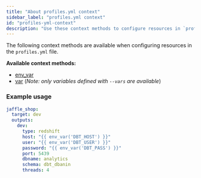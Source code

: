 ```yaml
---
title: "About profiles.yml context"
sidebar_label: "profiles.yml context"
id: "profiles-yml-context"
description: "Use these context methods to configure resources in `profiles.yml` file."
---
```


The following context methods are available when configuring
resources in the `profiles.yml` file.

**Available context methods:**
- [env_var](/reference/dbt-jinja-functions/env_var)
- [var](/reference/dbt-jinja-functions/var) (_Note: only variables defined with `--vars` are available_)

### Example usage

<File name="~/.dbt/profiles.yml">

```yml
jaffle_shop:
  target: dev
  outputs:
    dev:
      type: redshift
      host: "{{ env_var('DBT_HOST') }}"
      user: "{{ env_var('DBT_USER') }}"
      password: "{{ env_var('DBT_PASS') }}"
      port: 5439
      dbname: analytics
      schema: dbt_dbanin
      threads: 4
```

</File>
